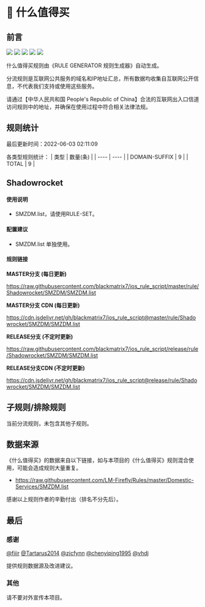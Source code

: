 # 🧸 什么值得买

## 前言

![](https://shields.io/badge/-移除重复规则-ff69b4) ![](https://shields.io/badge/-DOMAIN与DOMAIN--SUFFIX合并-green) ![](https://shields.io/badge/-DOMAIN--SUFFIX间合并-critical) ![](https://shields.io/badge/-DOMAIN--SUFFIX与DOMAIN--KEYWORD合并-blue) ![](https://shields.io/badge/-IP--CIDR(6)合并-blueviolet) 

什么值得买规则由《RULE GENERATOR 规则生成器》自动生成。

分流规则是互联网公共服务的域名和IP地址汇总，所有数据均收集自互联网公开信息，不代表我们支持或使用这些服务。

请通过【中华人民共和国 People's Republic of China】合法的互联网出入口信道访问规则中的地址，并确保在使用过程中符合相关法律法规。

## 规则统计

最后更新时间：2022-06-03 02:11:09

各类型规则统计：
| 类型 | 数量(条)  | 
| ---- | ----  |
| DOMAIN-SUFFIX | 9  | 
| TOTAL | 9  | 


## Shadowrocket 

#### 使用说明
- SMZDM.list，请使用RULE-SET。

#### 配置建议
- SMZDM.list 单独使用。

#### 规则链接
**MASTER分支 (每日更新)**

https://raw.githubusercontent.com/blackmatrix7/ios_rule_script/master/rule/Shadowrocket/SMZDM/SMZDM.list

**MASTER分支 CDN (每日更新)**

https://cdn.jsdelivr.net/gh/blackmatrix7/ios_rule_script@master/rule/Shadowrocket/SMZDM/SMZDM.list

**RELEASE分支 (不定时更新)**

https://raw.githubusercontent.com/blackmatrix7/ios_rule_script/release/rule/Shadowrocket/SMZDM/SMZDM.list

**RELEASE分支CDN (不定时更新)**

https://cdn.jsdelivr.net/gh/blackmatrix7/ios_rule_script@release/rule/Shadowrocket/SMZDM/SMZDM.list

## 子规则/排除规则


当前分流规则，未包含其他子规则。

## 数据来源

《什么值得买》的数据来自以下链接，如与本项目的《什么值得买》规则混合使用，可能会造成规则大量重复。

- https://raw.githubusercontent.com/LM-Firefly/Rules/master/Domestic-Services/SMZDM.list


感谢以上规则作者的辛勤付出（排名不分先后）。

## 最后

### 感谢

[@fiiir](https://github.com/fiiir) [@Tartarus2014](https://github.com/Tartarus2014) [@zjcfynn](https://github.com/zjcfynn) [@chenyiping1995](https://github.com/chenyiping1995) [@vhdj](https://github.com/vhdj)

提供规则数据源及改进建议。

### 其他

请不要对外宣传本项目。